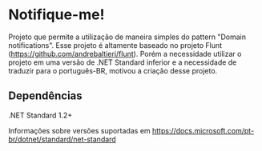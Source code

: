 # Notifique-me!
Projeto que permite a utilização de maneira simples do pattern "Domain notifications". Esse projeto é altamente baseado no projeto Flunt (https://github.com/andrebaltieri/flunt). Porém a necessidade utilizar o projeto em uma versão de .NET Standard inferior e a necessidade de traduzir para o português-BR, motivou a criação desse projeto.

## Dependências
.NET Standard 1.2+

Informações sobre versões suportadas em https://docs.microsoft.com/pt-br/dotnet/standard/net-standard
